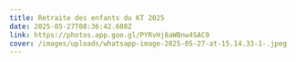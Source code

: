 ```yaml
---
title: Retraite des enfants du KT 2025
date: 2025-05-27T08:36:42.608Z
link: https://photos.app.goo.gl/PYRvHj8aWBnw4SAC9
cover: /images/uploads/whatsapp-image-2025-05-27-at-15.14.33-1-.jpeg
---
```

